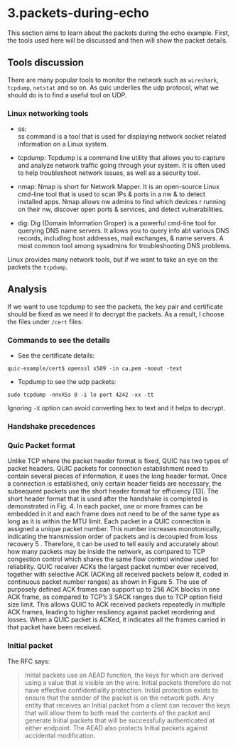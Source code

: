 # 3.packets-during-echo
This section aims to learn about the packets during the echo example. First, the tools used here will be discussed and 
then will show the packet details.

## Tools discussion
There are many popular tools to monitor the network such as `wireshark`, `tcpdump`, `netstat` and so on. As quic 
underlies the udp protocol, what we should do is to find a useful tool on UDP.
### Linux networking tools
- ss:  
  ss command is a tool that is used for displaying network socket related information on a Linux system.

- tcpdump:
  Tcpdump is a command line utility that allows you to capture and analyze network traffic going through your system.
  It is often used to help troubleshoot network issues, as well as a security tool.

- nmap:
  Nmap is short for Network Mapper. It is an open-source Linux cmd-line tool that is used to scan IPs 
  & ports in a nw & to detect installed apps. Nmap allows nw admins to find which devices r running 
  on their nw, discover open ports & services, and detect vulnerabilities.

- dig:
  Dig (Domain Information Groper) is a powerful cmd-line tool for querying DNS name servers.
  It allows you to query info abt various DNS records, including host addresses, mail exchanges, 
  & name servers. A most common tool among sysadmins for troubleshooting DNS problems.
  
Linux provides many network tools, but if we want to take an eye on the packets the `tcpdump`.
## Analysis

If we want to use tcpdump to see the packets, the key pair and certificate should be fixed as we need it to decrypt the 
packets. As a result, I choose the files under `/cert` files:

### Commands to see the details
- See the certificate details:
```shell
quic-example/cert$ openssl x509 -in ca.pem -noout -text
```

- Tcpdump to see the udp packets:
```shell
sudo tcpdump -nnvXSs 0 -i lo port 4242 -xx -tt
```
Ignoring `-X` option can avoid converting hex to text and it helps to decrypt.

### Handshake precedences

### Quic Packet format
Unlike TCP where the packet header format is fixed, QUIC
has two types of packet headers. QUIC packets for connection establishment need to contain several pieces of information, it uses the long header format. Once a connection is established, only certain header fields are necessary, the subsequent packets use the short header format for efficiency [13].
The short header format that is used after the handshake is
completed is demonstrated in Fig. 4. In each packet, one or
more frames can be embedded in it and each frame does not
need to be of the same type as long as it is within the MTU
limit.
Each packet in a QUIC connection is assigned a unique
packet number. This number increases monotonically, indicating the transmission order of packets and is decoupled
from loss recovery 5
. Therefore, it can be used to tell easily and accurately about how many packets may be inside the network, as compared to TCP congestion control which
shares the same flow control window used for reliability.
QUIC receiver ACKs the largest packet number ever received, together with selective ACK (ACKing all received
packets below it, coded in continuous packet number ranges)
as shown in Figure 5. The use of purposely defined ACK
frames can support up to 256 ACK blocks in one ACK frame,
as compared to TCP’s 3 SACK ranges due to TCP option field
size limit. This allows QUIC to ACK received packets repeatedly in multiple ACK frames, leading to higher resiliency
against packet reordering and losses. When a QUIC packet
is ACKed, it indicates all the frames carried in that packet
have been received.

### Initial packet
The RFC says:
> Initial packets use an AEAD function, the keys for which are derived using a value that is visible
on the wire. Initial packets therefore do not have effective confidentiality protection. Initial
protection exists to ensure that the sender of the packet is on the network path. Any entity that
receives an Initial packet from a client can recover the keys that will allow them to both read the
contents of the packet and generate Initial packets that will be successfully authenticated at
either endpoint. The AEAD also protects Initial packets against accidental modification.


